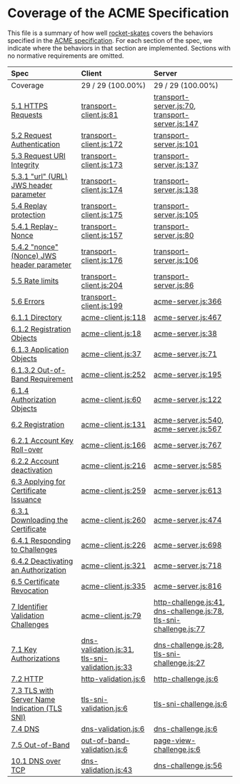 # Coverage of the ACME Specification

This file is a summary of how well
[rocket-skates](https://github.com/bifurcation/rocket-skates) covers the
behaviors specified in the [ACME
specification](https://ietf-wg-acme.github.io/acme).  For each section of the
spec, we indicate where the behaviors in that section are implemented.  Sections
with no normative requirements are omitted.

| Spec | Client | Server |
|:-----|:-------|:-------|
| Coverage | 29 / 29 (100.00%) | 29 / 29 (100.00%) |
| [5.1 HTTPS Requests](https://github.com/ietf-wg-acme/acme/blob/master/draft-ietf-acme-acme.md#https-requests) | [transport-client.js:81](https://github.com/bifurcation/rocket-skates/tree/master/lib/client/transport-client.js#L81) | [transport-server.js:70](https://github.com/bifurcation/rocket-skates/tree/master/lib/server/transport-server.js#L70), [transport-server.js:147](https://github.com/bifurcation/rocket-skates/tree/master/lib/server/transport-server.js#L147) |
| [5.2 Request Authentication](https://github.com/ietf-wg-acme/acme/blob/master/draft-ietf-acme-acme.md#request-authentication) | [transport-client.js:172](https://github.com/bifurcation/rocket-skates/tree/master/lib/client/transport-client.js#L172) | [transport-server.js:101](https://github.com/bifurcation/rocket-skates/tree/master/lib/server/transport-server.js#L101) |
| [5.3 Request URI Integrity](https://github.com/ietf-wg-acme/acme/blob/master/draft-ietf-acme-acme.md#request-uri-integrity) | [transport-client.js:173](https://github.com/bifurcation/rocket-skates/tree/master/lib/client/transport-client.js#L173) | [transport-server.js:137](https://github.com/bifurcation/rocket-skates/tree/master/lib/server/transport-server.js#L137) |
| [5.3.1 "url" (URL) JWS header parameter](https://github.com/ietf-wg-acme/acme/blob/master/draft-ietf-acme-acme.md#url-url-jws-header-parameter) | [transport-client.js:174](https://github.com/bifurcation/rocket-skates/tree/master/lib/client/transport-client.js#L174) | [transport-server.js:138](https://github.com/bifurcation/rocket-skates/tree/master/lib/server/transport-server.js#L138) |
| [5.4 Replay protection](https://github.com/ietf-wg-acme/acme/blob/master/draft-ietf-acme-acme.md#replay-protection) | [transport-client.js:175](https://github.com/bifurcation/rocket-skates/tree/master/lib/client/transport-client.js#L175) | [transport-server.js:105](https://github.com/bifurcation/rocket-skates/tree/master/lib/server/transport-server.js#L105) |
| [5.4.1 Replay-Nonce](https://github.com/ietf-wg-acme/acme/blob/master/draft-ietf-acme-acme.md#replay-nonce) | [transport-client.js:157](https://github.com/bifurcation/rocket-skates/tree/master/lib/client/transport-client.js#L157) | [transport-server.js:80](https://github.com/bifurcation/rocket-skates/tree/master/lib/server/transport-server.js#L80) |
| [5.4.2 "nonce" (Nonce) JWS header parameter](https://github.com/ietf-wg-acme/acme/blob/master/draft-ietf-acme-acme.md#nonce-nonce-jws-header-parameter) | [transport-client.js:176](https://github.com/bifurcation/rocket-skates/tree/master/lib/client/transport-client.js#L176) | [transport-server.js:106](https://github.com/bifurcation/rocket-skates/tree/master/lib/server/transport-server.js#L106) |
| [5.5 Rate limits](https://github.com/ietf-wg-acme/acme/blob/master/draft-ietf-acme-acme.md#rate-limits) | [transport-client.js:204](https://github.com/bifurcation/rocket-skates/tree/master/lib/client/transport-client.js#L204) | [transport-server.js:86](https://github.com/bifurcation/rocket-skates/tree/master/lib/server/transport-server.js#L86) |
| [5.6 Errors](https://github.com/ietf-wg-acme/acme/blob/master/draft-ietf-acme-acme.md#errors) | [transport-client.js:199](https://github.com/bifurcation/rocket-skates/tree/master/lib/client/transport-client.js#L199) | [acme-server.js:366](https://github.com/bifurcation/rocket-skates/tree/master/lib/server/acme-server.js#L366) |
| [6.1.1 Directory](https://github.com/ietf-wg-acme/acme/blob/master/draft-ietf-acme-acme.md#directory) | [acme-client.js:118](https://github.com/bifurcation/rocket-skates/tree/master/lib/client/acme-client.js#L118) | [acme-server.js:467](https://github.com/bifurcation/rocket-skates/tree/master/lib/server/acme-server.js#L467) |
| [6.1.2 Registration Objects](https://github.com/ietf-wg-acme/acme/blob/master/draft-ietf-acme-acme.md#registration-objects) | [acme-client.js:18](https://github.com/bifurcation/rocket-skates/tree/master/lib/client/acme-client.js#L18) | [acme-server.js:38](https://github.com/bifurcation/rocket-skates/tree/master/lib/server/acme-server.js#L38) |
| [6.1.3 Application Objects](https://github.com/ietf-wg-acme/acme/blob/master/draft-ietf-acme-acme.md#application-objects) | [acme-client.js:37](https://github.com/bifurcation/rocket-skates/tree/master/lib/client/acme-client.js#L37) | [acme-server.js:71](https://github.com/bifurcation/rocket-skates/tree/master/lib/server/acme-server.js#L71) |
| [6.1.3.2 Out-of-Band Requirement](https://github.com/ietf-wg-acme/acme/blob/master/draft-ietf-acme-acme.md#out-of-band-requirement) | [acme-client.js:252](https://github.com/bifurcation/rocket-skates/tree/master/lib/client/acme-client.js#L252) | [acme-server.js:195](https://github.com/bifurcation/rocket-skates/tree/master/lib/server/acme-server.js#L195) |
| [6.1.4 Authorization Objects](https://github.com/ietf-wg-acme/acme/blob/master/draft-ietf-acme-acme.md#authorization-objects) | [acme-client.js:60](https://github.com/bifurcation/rocket-skates/tree/master/lib/client/acme-client.js#L60) | [acme-server.js:122](https://github.com/bifurcation/rocket-skates/tree/master/lib/server/acme-server.js#L122) |
| [6.2 Registration](https://github.com/ietf-wg-acme/acme/blob/master/draft-ietf-acme-acme.md#registration) | [acme-client.js:131](https://github.com/bifurcation/rocket-skates/tree/master/lib/client/acme-client.js#L131) | [acme-server.js:540](https://github.com/bifurcation/rocket-skates/tree/master/lib/server/acme-server.js#L540), [acme-server.js:567](https://github.com/bifurcation/rocket-skates/tree/master/lib/server/acme-server.js#L567) |
| [6.2.1 Account Key Roll-over](https://github.com/ietf-wg-acme/acme/blob/master/draft-ietf-acme-acme.md#account-key-roll-over) | [acme-client.js:166](https://github.com/bifurcation/rocket-skates/tree/master/lib/client/acme-client.js#L166) | [acme-server.js:767](https://github.com/bifurcation/rocket-skates/tree/master/lib/server/acme-server.js#L767) |
| [6.2.2 Account deactivation](https://github.com/ietf-wg-acme/acme/blob/master/draft-ietf-acme-acme.md#account-deactivation) | [acme-client.js:216](https://github.com/bifurcation/rocket-skates/tree/master/lib/client/acme-client.js#L216) | [acme-server.js:585](https://github.com/bifurcation/rocket-skates/tree/master/lib/server/acme-server.js#L585) |
| [6.3 Applying for Certificate Issuance](https://github.com/ietf-wg-acme/acme/blob/master/draft-ietf-acme-acme.md#applying-for-certificate-issuance) | [acme-client.js:259](https://github.com/bifurcation/rocket-skates/tree/master/lib/client/acme-client.js#L259) | [acme-server.js:613](https://github.com/bifurcation/rocket-skates/tree/master/lib/server/acme-server.js#L613) |
| [6.3.1 Downloading the Certificate](https://github.com/ietf-wg-acme/acme/blob/master/draft-ietf-acme-acme.md#downloading-the-certificate) | [acme-client.js:260](https://github.com/bifurcation/rocket-skates/tree/master/lib/client/acme-client.js#L260) | [acme-server.js:474](https://github.com/bifurcation/rocket-skates/tree/master/lib/server/acme-server.js#L474) |
| [6.4.1 Responding to Challenges](https://github.com/ietf-wg-acme/acme/blob/master/draft-ietf-acme-acme.md#responding-to-challenges) | [acme-client.js:226](https://github.com/bifurcation/rocket-skates/tree/master/lib/client/acme-client.js#L226) | [acme-server.js:698](https://github.com/bifurcation/rocket-skates/tree/master/lib/server/acme-server.js#L698) |
| [6.4.2 Deactivating an Authorization](https://github.com/ietf-wg-acme/acme/blob/master/draft-ietf-acme-acme.md#deactivating-an-authorization) | [acme-client.js:321](https://github.com/bifurcation/rocket-skates/tree/master/lib/client/acme-client.js#L321) | [acme-server.js:718](https://github.com/bifurcation/rocket-skates/tree/master/lib/server/acme-server.js#L718) |
| [6.5 Certificate Revocation](https://github.com/ietf-wg-acme/acme/blob/master/draft-ietf-acme-acme.md#certificate-revocation) | [acme-client.js:335](https://github.com/bifurcation/rocket-skates/tree/master/lib/client/acme-client.js#L335) | [acme-server.js:816](https://github.com/bifurcation/rocket-skates/tree/master/lib/server/acme-server.js#L816) |
| [7 Identifier Validation Challenges](https://github.com/ietf-wg-acme/acme/blob/master/draft-ietf-acme-acme.md#identifier-validation-challenges) | [acme-client.js:79](https://github.com/bifurcation/rocket-skates/tree/master/lib/client/acme-client.js#L79) | [http-challenge.js:41](https://github.com/bifurcation/rocket-skates/tree/master/lib/server/http-challenge.js#L41), [dns-challenge.js:78](https://github.com/bifurcation/rocket-skates/tree/master/lib/server/dns-challenge.js#L78), [tls-sni-challenge.js:77](https://github.com/bifurcation/rocket-skates/tree/master/lib/server/tls-sni-challenge.js#L77) |
| [7.1 Key Authorizations](https://github.com/ietf-wg-acme/acme/blob/master/draft-ietf-acme-acme.md#key-authorizations) | [dns-validation.js:31](https://github.com/bifurcation/rocket-skates/tree/master/lib/client/dns-validation.js#L31), [tls-sni-validation.js:33](https://github.com/bifurcation/rocket-skates/tree/master/lib/client/tls-sni-validation.js#L33) | [dns-challenge.js:28](https://github.com/bifurcation/rocket-skates/tree/master/lib/server/dns-challenge.js#L28), [tls-sni-challenge.js:27](https://github.com/bifurcation/rocket-skates/tree/master/lib/server/tls-sni-challenge.js#L27) |
| [7.2 HTTP](https://github.com/ietf-wg-acme/acme/blob/master/draft-ietf-acme-acme.md#http) | [http-validation.js:6](https://github.com/bifurcation/rocket-skates/tree/master/lib/client/http-validation.js#L6) | [http-challenge.js:6](https://github.com/bifurcation/rocket-skates/tree/master/lib/server/http-challenge.js#L6) |
| [7.3 TLS with Server Name Indication (TLS SNI)](https://github.com/ietf-wg-acme/acme/blob/master/draft-ietf-acme-acme.md#tls-with-server-name-indication-tls-sni) | [tls-sni-validation.js:6](https://github.com/bifurcation/rocket-skates/tree/master/lib/client/tls-sni-validation.js#L6) | [tls-sni-challenge.js:6](https://github.com/bifurcation/rocket-skates/tree/master/lib/server/tls-sni-challenge.js#L6) |
| [7.4 DNS](https://github.com/ietf-wg-acme/acme/blob/master/draft-ietf-acme-acme.md#dns) | [dns-validation.js:6](https://github.com/bifurcation/rocket-skates/tree/master/lib/client/dns-validation.js#L6) | [dns-challenge.js:6](https://github.com/bifurcation/rocket-skates/tree/master/lib/server/dns-challenge.js#L6) |
| [7.5 Out-of-Band](https://github.com/ietf-wg-acme/acme/blob/master/draft-ietf-acme-acme.md#out-of-band) | [out-of-band-validation.js:6](https://github.com/bifurcation/rocket-skates/tree/master/lib/client/out-of-band-validation.js#L6) | [page-view-challenge.js:6](https://github.com/bifurcation/rocket-skates/tree/master/lib/server/page-view-challenge.js#L6) |
| [10.1 DNS over TCP](https://github.com/ietf-wg-acme/acme/blob/master/draft-ietf-acme-acme.md#dns-over-tcp) | [dns-validation.js:43](https://github.com/bifurcation/rocket-skates/tree/master/lib/client/dns-validation.js#L43) | [dns-challenge.js:56](https://github.com/bifurcation/rocket-skates/tree/master/lib/server/dns-challenge.js#L56) |